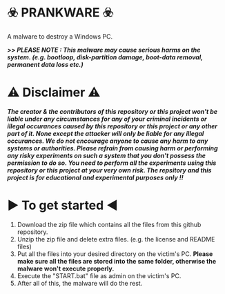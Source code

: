 #                                                                       ☣️ PRANKWARE ☣️
A malware to destroy a Windows PC.


***>> PLEASE NOTE : This malware may cause serious harms on the system. (e.g. bootloop, disk-partition damage, boot-data removal, permanent data loss etc.)***


⚠️ Disclaimer ⚠️
=================
***The creator & the contributors of this repository or this project won't be liable under any circumstances for any of your criminal incidents or illegal occurances caused by this repository or this project or any other part of it. None except the attacker will only be liable for any illegal occurances. We do not encourage anyone to cause any harm to any systems or authorities. Please refrain from causing harm or performing any risky experiments on such a system that you don't possess the permission to do so. You need to perform all the experiments using this repository or this project at your very own risk. The repsitory and this project is for educational and experimental purposes only !!***


▶️ To get started ◀️
=====================
1. Download the zip file which contains all the files from this github repository.
2. Unzip the zip file and delete extra files. (e.g. the license and README files)
3. Put all the files into your desired directory on the victim's PC. **Please make sure all the files are stored into the same folder, otherwise the malware won't execute properly.**
4. Execute the "START.bat" file as admin on the victim's PC.
5. After all of this, the malware will do the rest.

